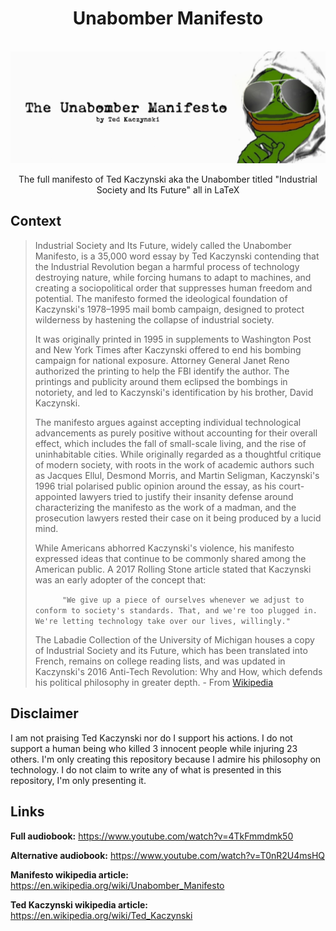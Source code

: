 <div align="center">
    <h1>Unabomber Manifesto</h1>
    <br>
    <img src="assets/banner2.jpg">
    <p>
        The full manifesto of Ted Kaczynski aka the Unabomber titled "Industrial Society and Its Future" all in LaTeX
    </p>
</div>

## Context
>Industrial Society and Its Future, widely called the Unabomber Manifesto, is a 35,000 word essay by Ted Kaczynski contending that the Industrial Revolution began a harmful process of technology destroying nature, while forcing humans to adapt to machines, and creating a sociopolitical order that suppresses human freedom and potential. The manifesto formed the ideological foundation of Kaczynski's 1978–1995 mail bomb campaign, designed to protect wilderness by hastening the collapse of industrial society.
> 
>It was originally printed in 1995 in supplements to Washington Post and New York Times after Kaczynski offered to end his bombing campaign for national exposure. Attorney General Janet Reno authorized the printing to help the FBI identify the author. The printings and publicity around them eclipsed the bombings in notoriety, and led to Kaczynski's identification by his brother, David Kaczynski.
>
>The manifesto argues against accepting individual technological advancements as purely positive without accounting for their overall effect, which includes the fall of small-scale living, and the rise of uninhabitable cities. While originally regarded as a thoughtful critique of modern society, with roots in the work of academic authors such as Jacques Ellul, Desmond Morris, and Martin Seligman, Kaczynski's 1996 trial polarised public opinion around the essay, as his court-appointed lawyers tried to justify their insanity defense around characterizing the manifesto as the work of a madman, and the prosecution lawyers rested their case on it being produced by a lucid mind.
> 
>While Americans abhorred Kaczynski's violence, his manifesto expressed ideas that continue to be commonly shared among the American public. A 2017 Rolling Stone article stated that Kaczynski was an early adopter of the concept that:
>
>```      "We give up a piece of ourselves whenever we adjust to conform to society's standards. That, and we're too plugged in. We're letting technology take over our lives, willingly."```
> 
>The Labadie Collection of the University of Michigan houses a copy of Industrial Society and its Future, which has been translated into French, remains on college reading lists, and was updated in Kaczynski's 2016 Anti-Tech Revolution: Why and How, which defends his political philosophy in greater depth.
\- From [Wikipedia](https://en.wikipedia.org/wiki/Unabomber_Manifesto)

## Disclaimer
I am not praising Ted Kaczynski nor do I support his actions. I do not support a human being who killed 3 innocent people while injuring 23 others. I'm only creating this repository because I admire his philosophy on technology. I do not claim to write any of what is presented in this repository, I'm only presenting it.

## Links

**Full audiobook:** https://www.youtube.com/watch?v=4TkFmmdmk50

**Alternative audiobook:** https://www.youtube.com/watch?v=T0nR2U4msHQ

**Manifesto wikipedia article:** https://en.wikipedia.org/wiki/Unabomber_Manifesto

**Ted Kaczynski wikipedia article:** https://en.wikipedia.org/wiki/Ted_Kaczynski
